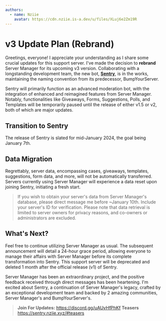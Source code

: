 ```yaml
---
authors:
  - name: Nziie
    avatar: https://cdn.nziie.is-a.dev/u/files/XLuj6e2Zm19R
---
```


# v3 Update Plan (Rebrand)

Greetings, everyone! I appreciate your understanding as I share some crucial updates for this support server. I've made the decision to **rebrand** Server Manager for its upcoming v3 version. Collaborating with a longstanding development team, the new bot, **[Sentry](<https://sentry.nziie.xyz>)**, is in the works, maintaining the naming convention from its predecessor, BumpYourServer.

Sentry will primarily function as an advanced moderation bot, with the integration of enhanced and reimagined features from Server Manager. Notably, functionalities like Giveaways, Forms, Suggestions, Polls, and Templates will be temporarily paused until the release of either v1.5 or v2, both of which are major updates.

## Transition to Sentry
The release of Sentry is slated for mid-January 2024, the goal being January 7th.

## Data Migration
Regrettably, server data, encompassing cases, giveaways, templates, suggestions, form data, and more, will not be automatically transferred. Servers currently using Server Manager will experience a data reset upon joining Sentry, initiating a fresh start.

> If you wish to obtain your server's data from Server Manager's database, please direct message me before ~January 10th. Include your server's ID for verification. Please note that data retrieval is limited to server owners for privacy reasons, and co-owners or administrators are excluded.

## What's Next?
Feel free to continue utilizing Server Manager as usual. The subsequent announcement will detail a 24-hour grace period, allowing everyone to manage their affairs with Server Manager before its complete transformation into Sentry. This support server will be deprecated and deleted 1 month after the official release (v1) of Sentry.

Server Manager has been an extraordinary project, and the positive feedback received through direct messages has been heartening. I'm excited about Sentry, a continuation of Server Manager's legacy, crafted by an exceptional development team and backed by 2 amazing communities, Server Manager's and BumpYourServer's.

> **Join For Updates:** https://discord.gg/uAUvHfPhKf
> **Teasers** https://sentry.nziie.xyz/#teasers
